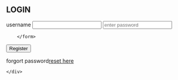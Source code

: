 <!DOCTYPE html>
<html lang="en">
<head>
    <meta charset="UTF-8">
    <meta name="viewport" content="width=device-width, initial-scale=1.0">
    <title></title>
</head>
<body>
    <div class="container mt-5">
   <div class="row justify content-center">
    <div class="col-md-4">
        <h2>LOGIN</h2>
        <form method="post">
            <label for="username">username</label>
            <input type="email" name="email" id="">
        <input type="password" name="password" id=""required placeholder="enter password">
    
        </form>
   </div>
 <button type="submit">Register</button>
 <p>forgort password<a href="">reset here</a></p>
   </div>

    </div>
</body>
</html>
